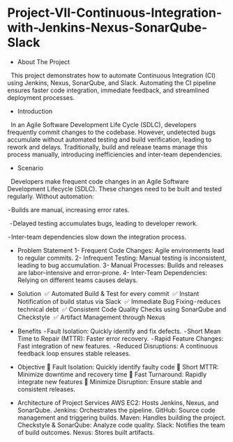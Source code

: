 # Project-VII-Continuous-Integration-with-Jenkins-Nexus-SonarQube-Slack

* About The Project
  
   This project demonstrates how to automate Continuous Integration (CI) using Jenkins, Nexus, SonarQube, and Slack. Automating the CI pipeline ensures faster code integration, immediate feedback, and streamlined deployment processes.

* Introduction
  
   In an Agile Software Development Life Cycle (SDLC), developers frequently commit changes to the codebase. However, undetected bugs accumulate without automated testing and build verification, leading to rework and delays. Traditionally, build and release teams manage this process manually, introducing inefficiencies and inter-team dependencies.

* Scenario
  
   Developers make frequent code changes in an Agile Software Development Lifecycle (SDLC). These changes need to be built and tested regularly. Without automation:
   
  - Builds are manual, increasing error rates.
  
  - Delayed testing accumulates bugs, leading to developer rework.
  
  - Inter-team dependencies slow down the integration process.

* Problem Statement
1- Frequent Code Changes: Agile environments lead to regular commits.
2- Infrequent Testing: Manual testing is inconsistent, leading to bug accumulation.
3- Manual Processes: Builds and releases are labor-intensive and error-prone.
4- Inter-Team Dependencies: Relying on different teams causes delays.
  
* Solution
 ✅ Automated Build & Test for every commit
 ✅ Instant Notification of build status via Slack
 ✅ Immediate Bug Fixing - reduces technical debt
 ✅ Consistent Code Quality Checks using SonarQube and Checkstyle
 ✅ Artifact Management through Nexus

* Benefits
 - Fault Isolation: Quickly identify and fix defects.
 - Short Mean Time to Repair (MTTR): Faster error recovery.
 - Rapid Feature Changes: Fast integration of new features.
 - Reduced Disruptions: A continuous feedback loop ensures stable releases.
  
* Objective
🎯 Fault Isolation: Quickly identify faulty code
🎯 Short MTTR: Minimize downtime and recovery time
🎯 Fast Turnaround: Rapidly integrate new features
🎯 Minimize Disruption: Ensure stable and consistent releases.

* Architecture of Project Services
AWS EC2: Hosts Jenkins, Nexus, and SonarQube.
Jenkins: Orchestrates the pipeline.
GitHub: Source code management and triggering builds.
Maven: Handles building the project.
Checkstyle & SonarQube: Analyze code quality.
Slack: Notifies the team of build outcomes.
Nexus: Stores built artifacts.
